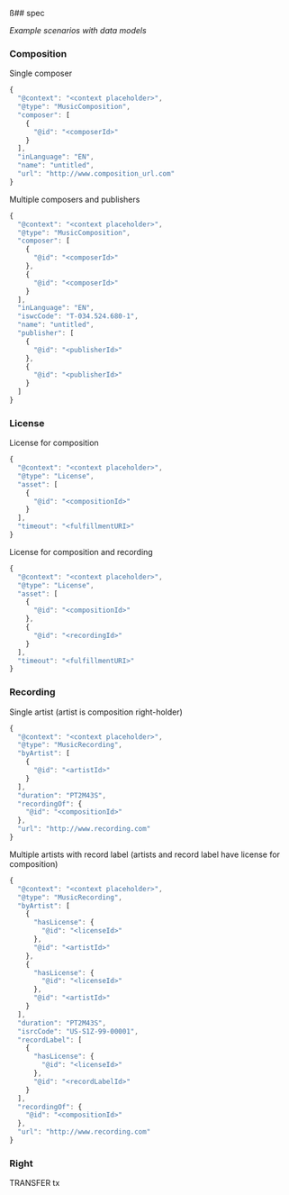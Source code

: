ß## spec 

*Example scenarios with data models*

### Composition

Single composer

```javascript
{
  "@context": "<context placeholder>",
  "@type": "MusicComposition",
  "composer": [
    {
      "@id": "<composerId>"
    }
  ],
  "inLanguage": "EN",
  "name": "untitled",
  "url": "http://www.composition_url.com"
}
```

Multiple composers and publishers

```javascript
{
  "@context": "<context placeholder>",
  "@type": "MusicComposition",
  "composer": [
    {
      "@id": "<composerId>"
    },
    {
      "@id": "<composerId>"
    }
  ],
  "inLanguage": "EN",
  "iswcCode": "T-034.524.680-1",
  "name": "untitled",
  "publisher": [
    {
      "@id": "<publisherId>"
    },
    {
      "@id": "<publisherId>"
    }
  ]
}
```

### License

License for composition

```javascript
{
  "@context": "<context placeholder>",
  "@type": "License",
  "asset": [
    { 
      "@id": "<compositionId>"
    }
  ],
  "timeout": "<fulfillmentURI>"
}
```

License for composition and recording
```javascript
{
  "@context": "<context placeholder>",
  "@type": "License",
  "asset": [
    {
      "@id": "<compositionId>"
    },
    {
      "@id": "<recordingId>"
    }
  ],
  "timeout": "<fulfillmentURI>"
}
```

### Recording

Single artist (artist is composition right-holder)

```javascript
{
  "@context": "<context placeholder>",
  "@type": "MusicRecording",
  "byArtist": [
    {
      "@id": "<artistId>"
    }
  ],
  "duration": "PT2M43S",
  "recordingOf": {
    "@id": "<compositionId>"
  },
  "url": "http://www.recording.com"
}
```

Multiple artists with record label (artists and record label have license for composition)

```javascript
{
  "@context": "<context placeholder>",
  "@type": "MusicRecording",
  "byArtist": [
    {
      "hasLicense": {
        "@id": "<licenseId>"
      },
      "@id": "<artistId>"
    },
    {
      "hasLicense": {
        "@id": "<licenseId>"
      },
      "@id": "<artistId>"
    }
  ],
  "duration": "PT2M43S",
  "isrcCode": "US-S1Z-99-00001",
  "recordLabel": [
    {
      "hasLicense": {
        "@id": "<licenseId>"
      },
      "@id": "<recordLabelId>"
    }
  ],
  "recordingOf": {
    "@id": "<compositionId>"
  },
  "url": "http://www.recording.com"
}
```

### Right 

TRANSFER tx